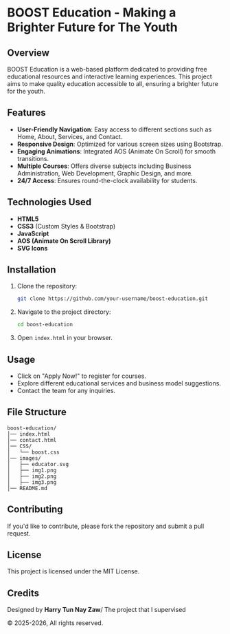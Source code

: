 # BOOST Education - Making a Brighter Future for The Youth

## Overview
BOOST Education is a web-based platform dedicated to providing free educational resources and interactive learning experiences. This project aims to make quality education accessible to all, ensuring a brighter future for the youth.

## Features
- **User-Friendly Navigation**: Easy access to different sections such as Home, About, Services, and Contact.
- **Responsive Design**: Optimized for various screen sizes using Bootstrap.
- **Engaging Animations**: Integrated AOS (Animate On Scroll) for smooth transitions.
- **Multiple Courses**: Offers diverse subjects including Business Administration, Web Development, Graphic Design, and more.
- **24/7 Access**: Ensures round-the-clock availability for students.

## Technologies Used
- **HTML5**
- **CSS3** (Custom Styles & Bootstrap)
- **JavaScript**
- **AOS (Animate On Scroll Library)**
- **SVG Icons**

## Installation
1. Clone the repository:
   ```bash
   git clone https://github.com/your-username/boost-education.git
   ```
2. Navigate to the project directory:
   ```bash
   cd boost-education
   ```
3. Open `index.html` in your browser.

## Usage
- Click on "Apply Now!" to register for courses.
- Explore different educational services and business model suggestions.
- Contact the team for any inquiries.

## File Structure
```
boost-education/
│── index.html
│── contact.html
│── CSS/
│   └── boost.css
│── images/
│   ├── educator.svg
│   ├── img1.png
│   ├── img2.png
│   ├── img3.png
│── README.md
```

## Contributing
If you'd like to contribute, please fork the repository and submit a pull request.

## License
This project is licensed under the MIT License.

## Credits
Designed by **Harry Tun Nay Zaw**/ The project that I supervised

&copy; 2025-2026, All rights reserved.

